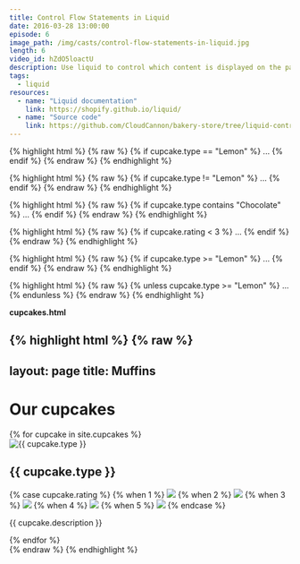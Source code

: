 ```yaml
---
title: Control Flow Statements in Liquid
date: 2016-03-28 13:00:00
episode: 6
image_path: /img/casts/control-flow-statements-in-liquid.jpg
length: 6
video_id: hZdO5loactU
description: Use liquid to control which content is displayed on the page
tags:
  - liquid
resources:
  - name: "Liquid documentation"
    link: https://shopify.github.io/liquid/
  - name: "Source code"
    link: https://github.com/CloudCannon/bakery-store/tree/liquid-control-flow
---
```

{% highlight html %}
{% raw %}
{% if cupcake.type == "Lemon" %}
  ...
{% endif %}
{% endraw %}
{% endhighlight %}

{% highlight html %}
{% raw %}
{% if cupcake.type != "Lemon" %}
  ...
{% endif %}
{% endraw %}
{% endhighlight %}

{% highlight html %}
{% raw %}
{% if cupcake.type contains "Chocolate" %}
  ...
{% endif %}
{% endraw %}
{% endhighlight %}

{% highlight html %}
{% raw %}
{% if cupcake.rating < 3 %}
  ...
{% endif %}
{% endraw %}
{% endhighlight %}

{% highlight html %}
{% raw %}
{% if cupcake.type >= "Lemon" %}
  ...
{% endif %}
{% endraw %}
{% endhighlight %}

{% highlight html %}
{% raw %}
{% unless cupcake.type >= "Lemon" %}
  ...
{% endunless %}
{% endraw %}
{% endhighlight %}


**cupcakes.html**

{% highlight html %}
{% raw %}
---
layout: page
title: Muffins
---
<h1>Our cupcakes</h1>

<div class="cupcakes">
  {% for cupcake in site.cupcakes %}
    <div class="cupcake">
      <div class="image"><img src="{{ cupcake.image_path }}" alt="{{ cupcake.type }}" /></div>
      <h2>{{ cupcake.type }}</h2>
      <p class="rating">
        {% case cupcake.rating %}
          {% when 1 %}
            <img src="/images/rating/sick.png"/>
          {% when 2 %}
            <img src="/images/rating/unhappy.png"/>
          {% when 3 %}
            <img src="/images/rating/ok.png"/>
          {% when 4 %}
            <img src="/images/rating/happy.png"/>
          {% when 5 %}
            <img src="/images/rating/super_happy.png"/>
        {% endcase %}
      </p>
      <p>{{ cupcake.description }}</p>
    </div>
  {% endfor %}
</div>
{% endraw %}
{% endhighlight %}
